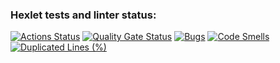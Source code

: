### Hexlet tests and linter status:
[![Actions Status](https://github.com/odollamCerbera/frontend-project-11/actions/workflows/hexlet-check.yml/badge.svg)](https://github.com/odollamCerbera/frontend-project-11/actions) [![Quality Gate Status](https://sonarcloud.io/api/project_badges/measure?project=odollamCerbera_frontend-project-11&metric=alert_status)](https://sonarcloud.io/summary/new_code?id=odollamCerbera_frontend-project-11) [![Bugs](https://sonarcloud.io/api/project_badges/measure?project=odollamCerbera_frontend-project-11&metric=bugs)](https://sonarcloud.io/summary/new_code?id=odollamCerbera_frontend-project-11) [![Code Smells](https://sonarcloud.io/api/project_badges/measure?project=odollamCerbera_frontend-project-11&metric=code_smells)](https://sonarcloud.io/summary/new_code?id=odollamCerbera_frontend-project-11) [![Duplicated Lines (%)](https://sonarcloud.io/api/project_badges/measure?project=odollamCerbera_frontend-project-11&metric=duplicated_lines_density)](https://sonarcloud.io/summary/new_code?id=odollamCerbera_frontend-project-11)